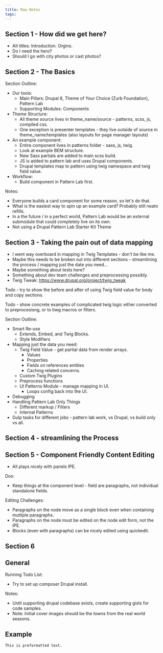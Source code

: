 ```yaml
---
title: Raw Notes
tags:
---
```


## Section 1 - How did we get here?

* Alt titles: Introduction. Orgins.
* Do I need the hero?
* Should I go with city photos or cast photos?

## Section 2 - The Basics

Section Outline:
* Our tools:
    * Main Pillars: Drupal 8, Theme of Your Choice (Zurb Foundation), Pattern Lab
    * Supporting Modules: Components
* Theme Structure:
    * All theme source lives in theme_name/source - patterns, scss, js, compiled css.
    * One exception is presenter templates - they live outside of source in theme_name/templates (also layouts for page manager layouts)
* An example component:
    * Entire component lives in patterns folder - sass, js, twig.
    * Look at example BEM structure.
    * New Sass partials are added to main scss build.
    * JS is added to pattern lab and uses Drupal components.
    * Drupal templates map to pattern using twig namespace and twig field value.
* Workflow:
    * Build component in Pattern Lab first.

Notes:
* Everyone builds a card component for some reason, so let's do that.
* What is the easiest way to spin up an example card?  Probably still neato refills.
* In a the future / in a perfect world, Pattern Lab would be an external submodule that could completely live on its own.
* Not using a Drupal Pattern Lab Starter Kit Theme

## Section 3 - Taking the pain out of data mapping

* I went way overboard in mapping in Twig Templates - don't be like me.
* Maybe this needs to be broken out into different sections - streamlining the process / mapping just the date you need...
* Maybe something about tests here?
* Something about dev team challenges and preprocessing possibly.
* Twig Tweak: https://www.drupal.org/project/twig_tweak

Todo - try to show the before and after of using Twig field value for body and copy sections.

Todo - show concrete examples of complicated twig logic either converted to preprocesisng, or to tiwg macros or filters.

Section Outline:

* Smart Re-use
    * Extends, Embed, and Twig Blocks.
    * Style Modifiers
* Mapping just the data you need:
    * Twig Field Value - get partial data from render arrays.
        * Values
        * Properties
        * Fields on references entities
        * Caching related concerns.
    * Custom Twig Plugins
    * Preprocess functions
    * UI Patterns Module - manage mapping in UI.
        * Loops config back into the UI. 
* Debugging
* Handling Pattern Lab Only Things
    * Different markup / Filters
    * Internal Patterns
* Gulp tasks for different jobs - pattern lab work, vs Drupal, vs build only vs all.

## Section 4 - streamlining the Process

## Section 5 - Component Friendly Content Editing

* All plays nicely with panels IPE.

Dos:
* Keep things at the component level - field are paragraphs, not individual standalone fields.

Editing Challenges:
* Paragraphs on the node move as a single block even when containing mutliple paragraphs.
* Paragraphs on the node must be edited on the node edit form, not the IPE.
* Blocks (even with paragraphs) can be nicely edited using quickedit.

## Section 6

## General

Running Todo List:
* Try to set up composer Drupal install.

Notes:
* Until supporting drupal codebase exists, create supporting gists for code samples.
* Note: Initial cover images should be the towns from the real world seasons.

## Example
    This is preformatted text.